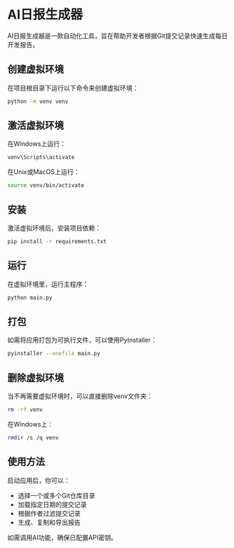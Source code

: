 # AI日报生成器

AI日报生成器是一款自动化工具，旨在帮助开发者根据Git提交记录快速生成每日开发报告。

## 创建虚拟环境

在项目根目录下运行以下命令来创建虚拟环境：

```bash
python -m venv venv
```

## 激活虚拟环境

在Windows上运行：
```bash
venv\Scripts\activate
```

在Unix或MacOS上运行：
```bash
source venv/bin/activate
```

## 安装

激活虚拟环境后，安装项目依赖：

```bash
pip install -r requirements.txt
```

## 运行

在虚拟环境里，运行主程序：

```bash
python main.py
```

## 打包

如需将应用打包为可执行文件，可以使用PyInstaller：

```bash
pyinstaller --onefile main.py
```

## 删除虚拟环境

当不再需要虚拟环境时，可以直接删除venv文件夹：

```bash
rm -rf venv
```

在Windows上：

```bash
rmdir /s /q venv
```

## 使用方法

启动应用后，你可以：

- 选择一个或多个Git仓库目录
- 加载指定日期的提交记录
- 根据作者过滤提交记录
- 生成、复制和导出报告

如需调用AI功能，确保已配置API密钥。